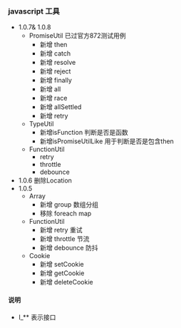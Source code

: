 ### javascript 工具

* 1.0.7& 1.0.8
    * PromiseUtil 已过官方872测试用例
      - 新增 then
      - 新增 catch
      - 新增 resolve
      - 新增 reject
      - 新增 finally
      - 新增 all
      - 新增 race
      - 新增 allSettled
      - 新增 retry
    * TypeUtil
      - 新增isFunction 判断是否是函数
      - 新增isPromiseUtilLike 用于判断是否是包含then
    * FunctionUtil
      * retry
      * throttle
      * debounce
* 1.0.6 删除Location
* 1.0.5
    * Array
      - 新增 group 数组分组
      - 移除 foreach map
    * FunctionUtil
      - 新增 retry     重试
      - 新增 throttle  节流
      - 新增 debounce   防抖  
    * Cookie 
      - 新增 setCookie
      - 新增 getCookie
      - 新增 deleteCookie

#### 说明
* I_** 表示接口